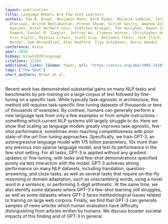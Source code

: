 ```yaml
---
layout: publication
title: Language Models Are Few-shot Learners
authors: Tom B. Brown, Benjamin Mann, Nick Ryder, Melanie Subbiah, Jared Kaplan, Prafulla
  Dhariwal, Arvind Neelakantan, Pranav Shyam, Girish Sastry, Amanda Askell, Sandhini
  Agarwal, Ariel Herbert-voss, Gretchen Krueger, Tom Henighan, Rewon Child, Aditya
  Ramesh, Daniel M. Ziegler, Jeffrey Wu, Clemens Winter, Christopher Hesse, Mark Chen,
  Eric Sigler, Mateusz Litwin, Scott Gray, Benjamin Chess, Jack Clark, Christopher
  Berner, Sam Mccandlish, Alec Radford, Ilya Sutskever, Dario Amodei
conference: Arxiv
year: 2020
bibkey: brown2020language
citations: 13185
additional_links: [{name: Paper, url: 'https://arxiv.org/abs/2005.14165'}]
tags: ["Few-Shot"]
short_authors: Brown et al.
---
```

Recent work has demonstrated substantial gains on many NLP tasks and
benchmarks by pre-training on a large corpus of text followed by fine-tuning on
a specific task. While typically task-agnostic in architecture, this method
still requires task-specific fine-tuning datasets of thousands or tens of
thousands of examples. By contrast, humans can generally perform a new language
task from only a few examples or from simple instructions - something which
current NLP systems still largely struggle to do. Here we show that scaling up
language models greatly improves task-agnostic, few-shot performance, sometimes
even reaching competitiveness with prior state-of-the-art fine-tuning
approaches. Specifically, we train GPT-3, an autoregressive language model with
175 billion parameters, 10x more than any previous non-sparse language model,
and test its performance in the few-shot setting. For all tasks, GPT-3 is
applied without any gradient updates or fine-tuning, with tasks and few-shot
demonstrations specified purely via text interaction with the model. GPT-3
achieves strong performance on many NLP datasets, including translation,
question-answering, and cloze tasks, as well as several tasks that require
on-the-fly reasoning or domain adaptation, such as unscrambling words, using a
novel word in a sentence, or performing 3-digit arithmetic. At the same time,
we also identify some datasets where GPT-3's few-shot learning still struggles,
as well as some datasets where GPT-3 faces methodological issues related to
training on large web corpora. Finally, we find that GPT-3 can generate samples
of news articles which human evaluators have difficulty distinguishing from
articles written by humans. We discuss broader societal impacts of this finding
and of GPT-3 in general.